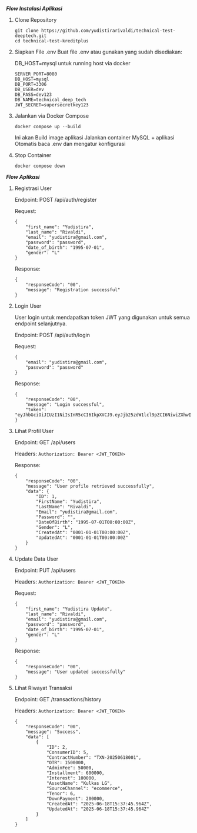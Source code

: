 ***Flow Instalasi Aplikasi***
1. Clone Repository

   ```
   git clone https://github.com/yudistirarivaldi/technical-test-deeptech.git
   cd technical-test-kreditplus
   ```

2. Siapkan File .env
   Buat file .env atau gunakan yang sudah disediakan:
   
   DB_HOST=mysql untuk running host via docker

   ```
   SERVER_PORT=8080
   DB_HOST=mysql 
   DB_PORT=3306
   DB_USER=dev
   DB_PASS=dev123
   DB_NAME=technical_deep_tech
   JWT_SECRET=supersecretkey123
   ```

3. Jalankan via Docker Compose
   ```
   docker compose up --build
   ```
   Ini akan Build image aplikasi Jalankan container MySQL + aplikasi Otomatis baca .env dan mengatur konfigurasi

4. Stop Container
   ```
   docker compose down
   ```


***Flow Aplikasi***
1. Registrasi User
   
   Endpoint: POST /api/auth/register

   Request:
   ```
   {
       "first_name": "Yudistira",
       "last_name": "Rivaldi",
       "email": "yudistira@gmail.com",
       "password": "password",
       "date_of_birth": "1995-07-01",
       "gender": "L"
   }
   ```
   Response:
   ```
   {
       "responseCode": "00",
       "message": "Registration successful"
   }
   ```
 
3. Login User
   
   User login untuk mendapatkan token JWT yang digunakan untuk semua endpoint selanjutnya.

   Endpoint: POST /api/auth/login
   
   Request: 
   ```
   {
       "email": "yudistira@gmail.com",
       "password": "password"
   }
   ```
   
   Response:
   ```
   {
       "responseCode": "00",
       "message": "Login successful",
       "token": "eyJhbGciOiJIUzI1NiIsInR5cCI6IkpXVCJ9.eyJjb25zdW1lcl9pZCI6NiwiZXhwIjoxNzUwMzMyMTE0fQ.T2kVE3uPL6TK6jQk7TuLSRnyFSg_pnnDBn9JEWDD31U"
   }
   ```

5. Lihat Profil User
   
   Endpoint: GET /api/users

   Headers:
   ```Authorization: Bearer <JWT_TOKEN>```
   
   Response:
   ```
   {
       "responseCode": "00",
       "message": "User profile retrieved successfully",
       "data": {
           "ID": 1,
           "FirstName": "Yudistira",
           "LastName": "Rivaldi",
           "Email": "yudistira@gmail.com",
           "Password": "",
           "DateOfBirth": "1995-07-01T00:00:00Z",
           "Gender": "L",
           "CreatedAt": "0001-01-01T00:00:00Z",
           "UpdatedAt": "0001-01-01T00:00:00Z"
       }
   }
   ```

7. Update Data User
   
   Endpoint: PUT /api/users

   Headers:
   ```Authorization: Bearer <JWT_TOKEN>```

   Request:
   ```
   {
       "first_name": "Yudistira Update",
       "last_name": "Rivaldi",
       "email": "yudistira@gmail.com",
       "password": "password",
       "date_of_birth": "1995-07-01",
       "gender": "L"
   }
   ```

   Response:
   ```
   {
       "responseCode": "00",
       "message": "User updated successfully"
   }
   ```

6. Lihat Riwayat Transaksi
   
   Endpoint: GET /transactions/history

   Headers:
   ```Authorization: Bearer <JWT_TOKEN>```

   ```
   {
       "responseCode": "00",
       "message": "Success",
       "data": [
           {
               "ID": 2,
               "ConsumerID": 5,
               "ContractNumber": "TXN-20250618001",
               "OTR": 1500000,
               "AdminFee": 50000,
               "Installment": 600000,
               "Interest": 100000,
               "AssetName": "Kulkas LG",
               "SourceChannel": "ecommerce",
               "Tenor": 6,
               "DownPayment": 200000,
               "CreatedAt": "2025-06-18T15:37:45.964Z",
               "UpdatedAt": "2025-06-18T15:37:45.964Z"
           }
       ]
   }
   ```

